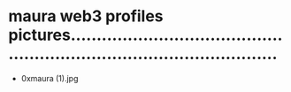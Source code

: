 # maura web3 profiles pictures.............................................................................................
- 0xmaura (1).jpg
